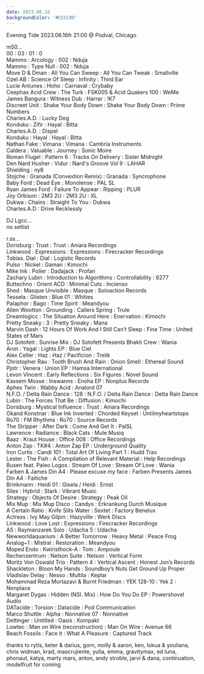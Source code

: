 ```yaml
---
date: 2023.06.16
backgroundColor: '#CCCC99'
---
```


Evening Tide 2023.06.16fr 21:00 @ Podval, Chicago  

m50...  
00 : 03 : 01 : 0  
Mammo : Arcology : 002 : Nduja  
Mammo : Type Null : 002 : Nduja  
Move D & Dman : All You Can Sweep : All You Can Tweak : Smallville  
Ozel AB : Science Of Sleep : Infinity : Third Ear  
Lucie Antunes : Hoho : Carnaval : Crybaby  
Ceephax Acid Crew : The Turk : FSK005 & Acid Quakers 100 : WeMe  
James Bangura : Witness Dub : Harrar : !K7  
Discreet Unit : Shake Your Body Down : Shake Your Body Down : Prime Numbers  
Charles.A.D. : Lucky Dog  
Konduku : Zifir : Hayal : Bitta  
Charles.A.D. : Dispel  
Konduku : Hayal : Hayal : Bitta  
Nathan Fake : Vimana : Vimana : Cambria Instruments  
Caldera : Valuable : Journey : Sonic Moire  
Roman Flugel : Pattern 6 : Tracks On Delivery : Sister Midnight  
Den Nard Husher : Vidur : Nard's Groove Vol 9 : LAHAR  
Shielding : ny8  
Stojche : Granada (Convextion Remix) : Granada : Syncrophone  
Baby Ford : Dead Eye : Monolense : PAL SL  
Ryan James Ford : Failure To Appear : Ripping : PLUR  
Joy Orbison : 2M3 2U : 2M3 2U : XL  
Dukwa : Chains : Straight To You : Dukwa  
Charles.A.D : Drive Recklessly  

DJ Lgcc...  
no setlist  

r.ss...  
Dorisburg : Trust : Trust : Aniara Recordings  
Linkwood : Expressions : Expressions : Firecracker Recordings  
Tobias. Dial : Dial : Logistic Records  
Pulso : Nickel : Gaman : Kimochi  
Mike Ink : Polier : Dadajack : Profan  
Zachary Lubin : Introduction to Algorithms : Controllability : 6277  
Buttechno : Orient ACD : Minimal Cuts : Incienso  
Shed : Masque Unvisible : Masque : Soloaction Records  
Tessela : Glisten : Blue 01 : Whities  
Palaphor : Bago : Time Spirit : Meandyou  
Allen Wootton : Grounding : Callers Spring : Trule  
Dreamlogicc : The Situation Around Here : Enervation : Kimochi  
Pretty Sneaky : 3 : Pretty Sneaky : Mana  
Marvin Dash : 12 Hours Of Work And I Still Can’t Sleep : Fine Time : United States of Mars  
DJ Sotofett : Sunrise Mix : DJ Sotofett Presents Bhakti Crew : Wania  
Aron : Yagal : Lights EP : Blue Ciel  
Alex Celler : Haz : Haz / Pacificion : Trelik  
Christopher Rau : Tooth Brush And Rain : Onion Smell : Ethereal Sound  
Pjotr : Venera : Union EP : Hamsa International  
Levon Vincent : Early Reflections : Six Figures : Novel Sound  
Kassem Mosse : Inswanns : Enoha EP : Nonplus Records  
Aphex Twin : Wabby Acid : Analord 07  
N.F.O. / Delta Rain Dance : 128 : N.F.O. / Delta Rain Dance : Delta Rain Dance  
Lubin : The Forces That Be : Diffusion : Kimochi  
Dorisburg : Mystical Influence : Trust : Aniara Recordings  
Okand Konstnar : Blue Ink Inverted : Chorded Keyset : Untilmyheartstops  
Ro70 : FM Rhythms : Ro70 : Source Records  
The Stripper : After Dark : Come And Get It : PalSL  
Lawrence : Radiance : Black Cats : Mule Musiq  
Baaz : Kraut House : Office 008 : Office Recordings  
Anton Zap : TK#4 : Anton Zap EP : Underground Quality  
Iron Curtis : Candi 101 : Total Art Of Living Part 1 : Hudd Trax  
Lester : The Fish : A Compilation of Relevant Material : Help Recordings  
Busen feat. Paleo Logos : Stream Of Love : Stream Of Love : Wania  
Farben & James Din A4 : Please excuse my face : Farben Presents James Din A4 : Faitiche  
Brinkmann : Heidi 01 : Gisela / Heidi : Ernst  
Silex : Hybrid : Stark : Vibrant Music  
Strategy : Objects Of Desire : Strategy : Peak Oil  
Mix Mup : Mix Mup Disco : Candys : Erkrankung Durch Musique  
A Certain Ratio : Knife Slits Water : Sextet : Factory Benelux  
Actress : Ivy May Gilpin : Hazyville : Werk Discs  
Linkwood : Love Lost : Expressions : Firecracker Recordings  
A5 : Raymanzarek Solo : Udacha 5 : Udacha  
Newworldaquarium : A Better Tomorrow : Heavy Metal : Peace Frog  
Analog~1 : Mistral : Restoration : Meandyou  
Moped Endo : Kwiristhock-A : Tom : Ampoule  
Rechenzentrum : Nelson Suite : Nelson : Vertical Form  
Moritz Von Oswald Trio : Pattern 4 : Vertical Ascent : Honest Jon’s Records  
Shackleton : Bloon My Hands : Soundboy’s Nuts Get Ground Up Proper  
Vladislav Delay : Nesso : Multila : Keplar  
Mohammad Reza Mortazavi & Burnt Friedman : YEK 128-10 : Yek 2 : Nonplace  
Margaret Dygas : Hidden (NSI. Mix) : How Do You Do EP : Powershovel Audio  
DATacide : Torsion : Datacide : Pod Communication  
Marco Shuttle : Alpha : Nonnative 07 : Nonnative  
Dettinger : Untitled : Oasis : Kompakt  
Lowtec : Man on Wire (reconstruction) : Man On Wire : Avenue 66  
Beach Fossils : Face it : What A Pleasure : Captured Track  

thanks to rytis, keter & darius, gorn, molly & aaron, ken, lokua & youliana, chris widman, krad, mascrujiente, yulia, emma, gravitymax, ed luna, phonaut, katya, marty mars, anton, andy stroble, jarvi & dana, continuation, modelfruit for coming